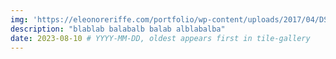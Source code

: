 ```yaml
---
img: 'https://eleonoreriffe.com/portfolio/wp-content/uploads/2017/04/DSC08409.jpg' # '/imgs/browse-heritage.png'
description: "blablab balabalb balab alblabalba"
date: 2023-08-10 # YYYY-MM-DD, oldest appears first in tile-gallery
---
```

